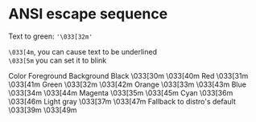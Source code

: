 # ANSI escape sequence  

Text to green: `'\033[32m'`  

`\033[4m`, you can cause text to be underlined  
`\033[5m` you can set it to blink  

Color 				Foreground 	Background
Black 				\033[30m 	\033[40m
Red 				\033[31m 	\033[41m
Green 				\033[32m 	\033[42m
Orange 				\033[33m 	\033[43m
Blue 				\033[34m 	\033[44m
Magenta 			\033[35m 	\033[45m
Cyan 				\033[36m 	\033[46m
Light gray 			\033[37m 	\033[47m
Fallback to distro's default 	\033[39m 	\033[49m
